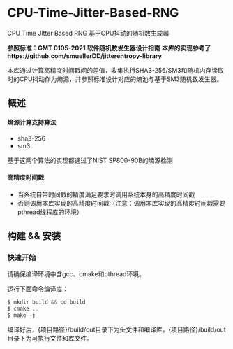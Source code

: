 # CPU-Time-Jitter-Based-RNG
CPU Time Jitter Based RNG
基于CPU抖动的随机数生成器

**参照标准：GMT 0105-2021 软件随机数发生器设计指南**
**本库的实现参考了https://github.com/smuellerDD/jitterentropy-library**

本库通过计算高精度时间戳间的差值，收集执行SHA3-256/SM3和随机内存读取时的CPU抖动作为熵源，并参照标准设计对应的熵池与基于SM3随机数发生器。

## 概述

#### 熵源计算支持算法

- sha3-256
- sm3

基于这两个算法的实现都通过了NIST SP800-90B的熵源检测

#### 高精度时间戳

- 当系统自带时间戳的精度满足要求时调用系统本身的高精度时间戳
- 否则调用本库实现的高精度时间戳（注意：调用本库实现的高精度时间戳需要pthread线程库的环境）

## 构建 && 安装

### 快速开始

请确保编译环境中含gcc、cmake和pthread环境。

运行下面命令编译库：
```asm
$ mkdir build && cd build
$ cmake ..
$ make -j
```
编译好后，{项目路径}/build/out目录下为头文件和编译库，{项目路径}/build/out目录下为可执行文件和库文件。
